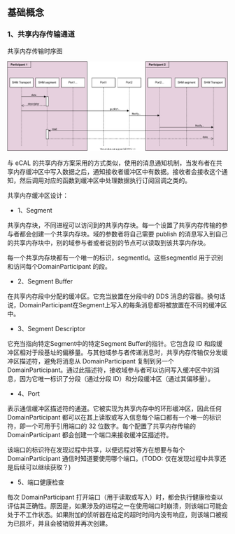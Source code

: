 ## 基础概念

### 1、共享内存传输通道
共享内存传输时序图

![](source/shm_comm_sequence_diagram.svg)

与 eCAL 的共享内存方案采用的方式类似，使用的消息通知机制，当发布者在共享内存缓冲区中写入数据之后，通知接收者缓冲区中有数据。接收者会接收这个通知，然后调用对应的函数到缓冲区中处理数据执行订阅回调之类的。

共享内存缓冲区设计：

- 1、Segment

共享内存块，不同进程可以访问到的共享内存块。每一个设置了共享内存传输的参与者都会创建一个共享内存块。域的参数者将自己需要 publish 的消息写入到自己的共享内存块中，别的域参与者或者说别的节点可以读取到该共享内存块。

每一个共享内存块都有一个唯一的标识，segmentId。这些segmentId 用于识别和访问每个DomainParticipant 的段。

- 2、Segment Buffer

在共享内存段中分配的缓冲区。它充当放置在分段中的 DDS 消息的容器。换句话说，DomainParticipant在Segment上写入的每条消息都将被放置在不同的缓冲区中。

- 3、Segment Descriptor

它充当指向特定Segment中的特定Segment Buffer的指针。它包含段 ID 和段缓冲区相对于段基址的偏移量。与其他域参与者传递消息时，共享内存传输仅分发缓冲区描述符，避免将消息从 DomainParticipant 复制到另一个 DomainParticipant。通过此描述符，接收域参与者可以访问写入缓冲区中的消息，因为它唯一标识了分段（通过分段 ID）和分段缓冲区（通过其偏移量）。

- 4、Port

表示通信缓冲区描述符的通道。它被实现为共享内存中的环形缓冲区，因此任何 DomainParticipant 都可以在其上读取或写入信息每个端口都有一个唯一的标识符，即一个可用于引用端口的 32 位数字。每个配置了共享内存传输的 DomainParticipant 都会创建一个端口来接收缓冲区描述符。

该端口的标识符在发现过程中共享，以便远程对等方在想要与每个 DomainParticipant 通信时知道要使用哪个端口。(TODO: 仅在发现过程中共享还是后续可以继续获取？)

- 5、端口健康检查

每次 DomainParticipant 打开端口（用于读取或写入）时，都会执行健康检查以评估其正确性。原因是，如果涉及的进程之一在使用端口时崩溃，则该端口可能会处于不工作状态。如果附加的侦听器在给定的超时时间内没有响应，则该端口被视为已损坏，并且会被销毁并再次创建。
